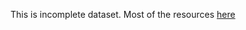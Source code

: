 This is incomplete dataset. 
Most of the resources [here](https://www.cs.utexas.edu/~eunsol/html_pages/open_entity.html)
